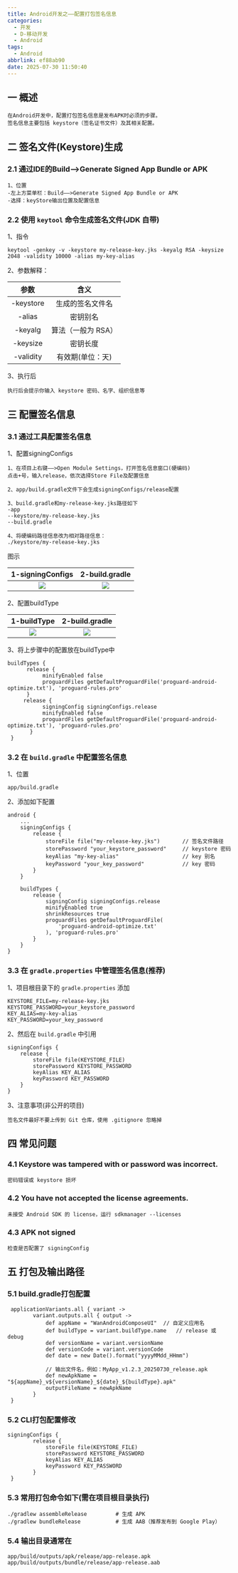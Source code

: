 ```yaml
---
title: Android开发之——配置打包签名信息
categories:
  - 开发
  - D-移动开发
  - Android
tags:
  - Android
abbrlink: ef88ab90
date: 2025-07-30 11:50:40
---
```

## 一 概述

```
在Android开发中，配置打包签名信息是发布APK时必须的步骤。
签名信息主要包括 keystore（签名证书文件）及其相关配置。
```

<!--more-->

## 二 签名文件(Keystore)生成

### 2.1 通过IDE的Build—>Generate Signed App Bundle or APK

```
1、位置
-左上方菜单栏：Build——>Generate Signed App Bundle or APK
-选择：keyStore输出位置及配置信息
```

### 2.2 使用 `keytool` 命令生成签名文件(JDK 自带)

1、指令

```
keytool -genkey -v -keystore my-release-key.jks -keyalg RSA -keysize 2048 -validity 10000 -alias my-key-alias
```

2、参数解释：

|   参数    |        含义        |
| :-------: | :----------------: |
| -keystore |  生成的签名文件名  |
|  -alias   |      密钥别名      |
|  -keyalg  | 算法（一般为 RSA） |
| -keysize  |      密钥长度      |
| -validity |  有效期(单位：天)  |

3、执行后

```
执行后会提示你输入 keystore 密码、名字、组织信息等
```

## 三 配置签名信息

### 3.1 通过工具配置签名信息

1、配置signingConfigs

```
1、在项目上右键——>Open Module Settings，打开签名信息窗口(硬编码)
点击+号，输入release，依次选择Store File及配置信息

2、app/build.gradle文件下会生成signingConfigs/release配置

3、build.gradle和my-release-key.jks路径如下
-app
--keystore/my-release-key.jks
--build.gradle

4、将硬编码路径信息改为相对路径信息：
./keystore/my-release-key.jks
```

图示

| 1-signingConfigs | 2-build.gradle |
| :--------------: | :------------: |
|      ![][1]      |     ![][2]     |

2、配置buildType

| 1-buildType | 2-build.gradle |
| :---------: | :------------: |
|   ![][3]    |     ![][4]     |

3、将上步骤中的配置放在buildType中

```
buildTypes {
      release {
           minifyEnabled false
           proguardFiles getDefaultProguardFile('proguard-android-optimize.txt'), 'proguard-rules.pro'
      }
     release {
           signingConfig signingConfigs.release
           minifyEnabled false
           proguardFiles getDefaultProguardFile('proguard-android-optimize.txt'), 'proguard-rules.pro'
       }
 }
```

### 3.2 在 `build.gradle` 中配置签名信息

1、位置

```
app/build.gradle
```

2、添加如下配置

```
android {
    ...
    signingConfigs {
        release {
            storeFile file("my-release-key.jks")       // 签名文件路径
            storePassword "your_keystore_password"     // keystore 密码
            keyAlias "my-key-alias"                    // key 别名
            keyPassword "your_key_password"            // key 密码
        }
    }

    buildTypes {
        release {
            signingConfig signingConfigs.release
            minifyEnabled true
            shrinkResources true
            proguardFiles getDefaultProguardFile(
                'proguard-android-optimize.txt'
            ), 'proguard-rules.pro'
        }
    }
}
```

### 3.3 在 `gradle.properties` 中管理签名信息(推荐)

1、项目根目录下的 `gradle.properties` 添加

```
KEYSTORE_FILE=my-release-key.jks
KEYSTORE_PASSWORD=your_keystore_password
KEY_ALIAS=my-key-alias
KEY_PASSWORD=your_key_password
```

2、然后在 `build.gradle` 中引用

```
signingConfigs {
    release {
        storeFile file(KEYSTORE_FILE)
        storePassword KEYSTORE_PASSWORD
        keyAlias KEY_ALIAS
        keyPassword KEY_PASSWORD
    }
}
```

3、注意事项(非公开的项目)

```
签名文件最好不要上传到 Git 仓库，使用 .gitignore 忽略掉
```

## 四 常见问题

### 4.1 Keystore was tampered with or password was incorrect.

```
密码错误或 keystore 损坏
```

### 4.2 You have not accepted the license agreements.

```
未接受 Android SDK 的 license，运行 sdkmanager --licenses
```

### 4.3 APK not signed

```
检查是否配置了 signingConfig
```

## 五 打包及输出路径

### 5.1 build.gradle打包配置

```
 applicationVariants.all { variant ->
        variant.outputs.all { output ->
            def appName = "WanAndroidComposeUI"  // 自定义应用名
            def buildType = variant.buildType.name   // release 或 debug
            def versionName = variant.versionName
            def versionCode = variant.versionCode
            def date = new Date().format("yyyyMMdd_HHmm")

            // 输出文件名，例如：MyApp_v1.2.3_20250730_release.apk
            def newApkName = "${appName}_v${versionName}_${date}_${buildType}.apk"
            outputFileName = newApkName
        }
 }
```

### 5.2 CLI打包配置修改

```
signingConfigs {
        release {
            storeFile file(KEYSTORE_FILE)
            storePassword KEYSTORE_PASSWORD
            keyAlias KEY_ALIAS
            keyPassword KEY_PASSWORD
        }
 }
```

### 5.3 常用打包命令如下(需在项目根目录执行)

```
./gradlew assembleRelease         # 生成 APK
./gradlew bundleRelease           # 生成 AAB（推荐发布到 Google Play）
```

### 5.4 输出目录通常在

```
app/build/outputs/apk/release/app-release.apk
app/build/outputs/bundle/release/app-release.aab
```



[1]:https://cdn.jsdelivr.net/gh/PGzxc/CDN/blog-android/android-keystore-info-add-1.png
[2]:https://cdn.jsdelivr.net/gh/PGzxc/CDN/blog-android/android-keystore-info-config-2.png
[3]:https://cdn.jsdelivr.net/gh/PGzxc/CDN/blog-android/android-keystore-type-add-3.png
[4]:https://cdn.jsdelivr.net/gh/PGzxc/CDN/blog-android/android-keystore-type-config-4.png